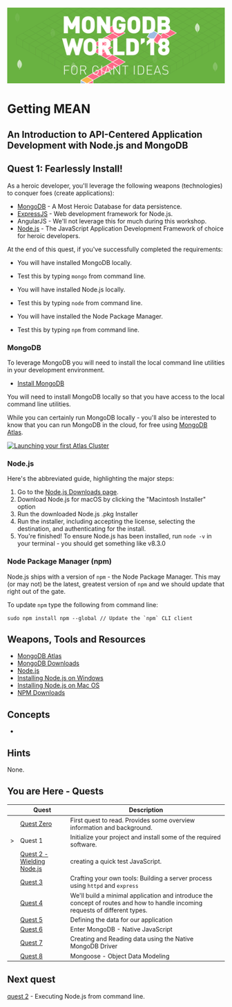 ![MongoDB](../images/header.png "MongoDB")
# Getting MEAN
## An Introduction to API-Centered Application Development with Node.js and MongoDB

## Quest 1: Fearlessly Install!

As a heroic developer, you'll leverage the following weapons (technologies) to conquer foes (create applications):

* [MongoDB](http://mongodb.com) - A Most Heroic Database for data persistence.
* [ExpressJS](https://expressjs.com/) - Web development framework for Node.js.
* AngularJS - We'll not leverage this for much during this workshop.
* [Node.js](https://nodejs.org) - The JavaScript Application Development Framework of choice for heroic developers.

At the end of this quest, if you've successfully completed the requirements:

* You will have installed MongoDB locally.
 - Test this by typing `mongo` from command line.
* You will have installed Node.js locally.
 - Test this by typing `node` from command line.
* You will have installed the Node Package Manager.
 - Test this by typing `npm` from command line.


### MongoDB

To leverage MongoDB you will need to install the local command line utilities in your development environment.

* [Install MongoDB](https://docs.mongodb.com/manual/installation/)

You will need to install MongoDB locally so that you have access to the local command line utilities.

While you can certainly run MongoDB locally - you'll also be interested to know that you can run MongoDB in the cloud, for free using [MongoDB Atlas](http://mongodb.com/atlas).

[![Launching your first Atlas Cluster](https://img.youtube.com/vi/_d8CBOtadRA/0.jpg)](https://www.youtube.com/watch?v=_d8CBOtadRA "Launching your first Atlas cluster")

### Node.js

Here's the abbreviated guide, highlighting the major steps:

1. Go to the [Node.js Downloads page](https://nodejs.org/en/download/).
1. Download Node.js for macOS by clicking the "Macintosh Installer" option
1. Run the downloaded Node.js .pkg Installer
1. Run the installer, including accepting the license, selecting the destination, and authenticating for the install.
1. You're finished! To ensure Node.js has been installed, run `node -v` in your terminal - you should get something like v8.3.0

### Node Package Manager (npm)

Node.js ships with a version of `npm` - the Node Package Manager.  This may (or may not) be the latest, greatest version of `npm` and we should update that right out of the gate.

To update `npm` type the following from command line:
```
sudo npm install npm --global // Update the `npm` CLI client
```

## Weapons, Tools and Resources

* [MongoDB Atlas](https://mongodb.com/atlas)
* [MongoDB Downloads](https://mongodb.com/download)
* [Node.js](https://nodejs.org)
* [Installing Node.js on Windows](https://nodesource.com/blog/installing-nodejs-tutorial-windows/)
* [Installing Node.js on Mac OS](https://nodesource.com/blog/installing-nodejs-tutorial-mac-os-x/)
* [NPM Downloads](https://mongodb.com/download)

## Concepts

* 


## Hints

None.

## You are Here - Quests
|  | Quest | Description |
|--|-------|-------------|
|  |[Quest Zero](./quest0.md) | First quest to read.  Provides some overview information and background. |
| > |Quest 1 | Initialize your project and install some of the required software. |
|  |[Quest 2 - Wielding Node.js](./quest2.md) | creating a quick test JavaScript. |
|  |[Quest 3](./quest3.md) | Crafting your own tools: Building a server process using `httpd` and `express` |
|  |[Quest 4 ](./quest4.md) | We'll build a minimal application and introduce the concept of routes and how to handle incoming requests of different types. |
|  |[Quest 5 ](./quest5.md) | Defining the data for our application |
|  |[Quest 6 ](./quest6.md) | Enter MongoDB - Native JavaScript  |
|  |[Quest 7](./quest7.md) | Creating and Reading data using the Native MongoDB Driver |
| | [Quest 8](./quest8.md) | Mongoose - Object Data Modeling |

## Next quest

[quest 2](../workshop/quest2.md) - Executing Node.js from command line.